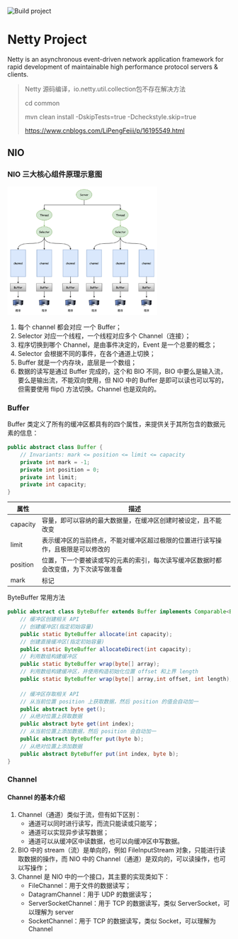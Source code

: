 ![Build project](https://github.com/netty/netty/workflows/Build%20project/badge.svg)

# Netty Project

Netty is an asynchronous event-driven network application framework for rapid development of maintainable high performance protocol servers & clients.

> Netty 源码编译，io.netty.util.collection包不存在解决方法
>
> cd common
>
> mvn clean install -DskipTests=true -Dcheckstyle.skip=true
>
> https://www.cnblogs.com/LiPengFeiii/p/16195549.html



## NIO

### NIO 三大核心组件原理示意图

<img src="pic/nio三大核心原理示意图.png" style="zoom:33%;" />

1. 每个 channel 都会对应 一个 Buffer；
2. Selector 对应一个线程，一个线程对应多个 Channel（连接）；
3. 程序切换到哪个 Channel，是由事件决定的，Event 是一个总要的概念；
4. Selector 会根据不同的事件，在各个通道上切换；
5. Buffer 就是一个内存块，底层是一个数组；
6. 数据的读写是通过 Buffer 完成的，这个和 BIO 不同，BIO 中要么是输入流，要么是输出流，不能双向使用，但 NIO 中的 Buffer 是即可以读也可以写的，但需要使用 flip() 方法切换。Channel 也是双向的。



### Buffer

Buffer 类定义了所有的缓冲区都具有的四个属性，来提供关于其所包含的数据元素的信息：

```java
public abstract class Buffer {
    // Invariants: mark <= position <= limit <= capacity
    private int mark = -1;
    private int position = 0;
    private int limit;
    private int capacity;
}
```

| 属性     | 描述                                                         |
| -------- | ------------------------------------------------------------ |
| capacity | 容量，即可以容纳的最大数据量，在缓冲区创建时被设定，且不能改变 |
| limit    | 表示缓冲区的当前终点，不能对缓冲区超过极限的位置进行读写操作，且极限是可以修改的 |
| position | 位置，下一个要被读或写的元素的索引，每次读写缓冲区数据时都会改变值，为下次读写做准备 |
| mark     | 标记                                                         |



ByteBuffer 常用方法

```java
public abstract class ByteBuffer extends Buffer implements Comparable<ByteBuffer>{
    // 缓冲区创建相关 API
    // 创建缓冲区(指定初始容量)
    public static ByteBuffer allocate(int capacity);
    // 创建直接缓冲区(指定初始容量)
    public static ByteBuffer allocateDirect(int capacity);
    // 利用数组构建缓冲区
    public static ByteBuffer wrap(byte[] array);
    // 利用数组构建缓冲区，并使用构造初始化位置 offset 和上界 length
    public static ByteBuffer wrap(byte[] array,int offset, int length);
    
    // 缓冲区存取相关 API
    // 从当前位置 position 上获取数据，然后 position 的值会自动加一
    public abstract byte get();
    // 从绝对位置上获取数据
    public abstract byte get(int index);
    // 从当前位置上添加数据，然后 position 会自动加一
    public abstract ByteBuffer put(byte b);
    // 从绝对位置上添加数据
    public abstract ByteBuffer put(int index, byte b);
}
```



### Channel

#### Channel 的基本介绍

1. Channel（通道）类似于流，但有如下区别：
    - 通道可以同时进行读写，而流只能读或只能写；
    - 通道可以实现异步读写数据；
    - 通道可以从缓冲区中读数据，也可以向缓冲区中写数据。
2. BIO 中的 stream（流）是单向的，例如 FileInputStream 对象，只能进行读取数据的操作，而 NIO 中的 Channel（通道）是双向的，可以读操作，也可以写操作；
3. Channel 是 NIO 中的一个接口，其主要的实现类如下：
    - FileChannel：用于文件的数据读写；
    - DatagramChannel：用于 UDP 的数据读写；
    - ServerSocketChannel：用于 TCP 的数据读写，类似 ServerSocket，可以理解为 server
    -  SocketChannel：用于 TCP 的数据读写，类似 Socket，可以理解为 Channel
